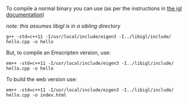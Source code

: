 To compile a normal binary you can use (as per the instructions in [the igl documentation](https://github.com/libigl/libigl/blob/master/README.md))

_note: this assumes libigl is in a sibling directory_

```
g++ -std=c++11 -I/usr/local/include/eigen3 -I../libigl/include/ hello.cpp -o hello
```

But, to compile an Emscripten version, use:

```
em++ -std=c++11 -I/usr/local/include/eigen3 -I../libigl/include/ hello.cpp -o hello
```

To build the web version use:

```
em++ -std=c++11 -I/usr/local/include/eigen3 -I../libigl/include/ hello.cpp -o index.html
```
